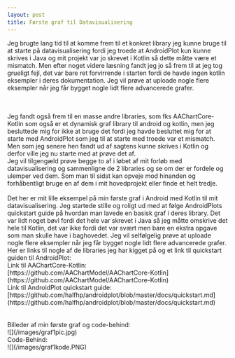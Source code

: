 ```yaml
---
layout: post
title: Første graf til Datavisualisering
---
```

Jeg brugte lang tid til at komme frem til et konkret library jeg kunne bruge til at starte på datavisualisering fordi jeg troede at
AndroidPlot kun kunne skrives i Java og mit projekt var jo skrevet i Kotlin så dette måtte være et mismatch. Men efter noget
videre læsning fandt jeg jo så frem til at jeg tog grueligt fejl, det var bare ret forvirrende i starten fordi  de havde ingen kotlin 
eksempler i deres dokumentation. Jeg vil prøve at uploade nogle flere eksempler når jeg får bygget nogle lidt flere advancerede
grafer.
<!--more-->
<br>
<br>
Jeg fandt også frem til en masse andre libraries, som fks AAChartCore-Kotlin som også er et dynamisk graf library til android og kotlin,
men jeg besluttede mig for ikke at bruge det fordi jeg havde besluttet mig for at starte med AndroidPlot som jeg til at starte med
troede var et mismatch. Men som jeg senere hen fandt ud af sagtens kunne skrives i Kotlin og derfor ville jeg nu starte med at prøve det af.<br>
Jeg vil tilgengæld prøve begge to af i løbet af mit forløb med datavisualisering og sammenligne de 2 libraries og se om der er fordele
og ulemper ved dem. Som man til sidst kan opveje mod hinanden og forhåbentligt bruge en af dem i mit hovedprojekt eller finde et helt
tredje.
<br>
<br>
Det her er mit lille eksempel på min første graf i Android med Kotlin til mit datavisualisering. Jeg startede stille og roligt ud med
at følge AndroidPlots quickstart guide på hvordan man lavede en basisk graf i deres library. Det var lidt noget bøvl fordi det hele
var skrevet i Java så jeg måtte omskrive det hele til Kotlin, det var ikke fordi det var svært men bare en ekstra opgave som man skulle
have i baghovedet. Jeg vil selfølgelig prøve at uploade nogle flere eksempler når jeg får bygget nogle lidt flere advancerede
grafer.
<br>
Her er links til nogle af de libraries jeg har kigget på og et link til quickstart guiden til AndroidPlot: <br>
Link til AAChartCore-Kotlin:
[https://github.com/AAChartModel/AAChartCore-Kotlin](https://github.com/AAChartModel/AAChartCore-Kotlin) <br>
Link til AndroidPlot quickstart guide: <br>
[https://github.com/halfhp/androidplot/blob/master/docs/quickstart.md](https://github.com/halfhp/androidplot/blob/master/docs/quickstart.md) <br>
<br>
<br>
Billeder af min første graf og code-behind: <br>
![](/images/graf1pic.jpg) <br>
Code-Behind: <br>
![](/images/graf1kode.PNG)
